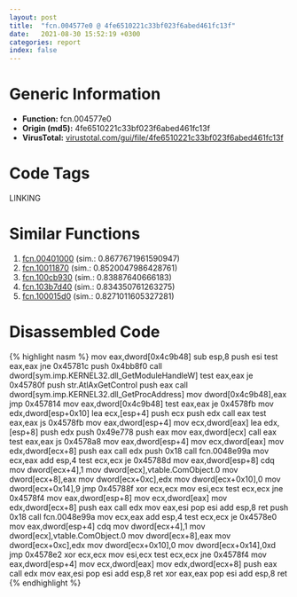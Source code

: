 ```yaml
---
layout: post
title:  "fcn.004577e0 @ 4fe6510221c33bf023f6abed461fc13f"
date:   2021-08-30 15:52:19 +0300
categories: report
index: false
---
```


# Generic Information
- **Function:** fcn.004577e0
- **Origin (md5):** 4fe6510221c33bf023f6abed461fc13f
- **VirusTotal:** [virustotal.com/gui/file/4fe6510221c33bf023f6abed461fc13f][virustotal_ref]

# Code Tags
<span class="tag" id="LINKING">LINKING</span>


# Similar Functions

1. [fcn.00401000][similar_1_ref] (sim.: 0.8677671961590947)
2. [fcn.10011870][similar_2_ref] (sim.: 0.8520047986428761)
3. [fcn.100cb930][similar_3_ref] (sim.: 0.83887640666183)
4. [fcn.103b7d40][similar_4_ref] (sim.: 0.834350761263275)
5. [fcn.100015d0][similar_5_ref] (sim.: 0.8271011605327281)


# Disassembled Code

{% highlight nasm %}
mov eax,dword[0x4c9b48]
sub esp,8
push esi
test eax,eax
jne 0x45781c
push 0x4bb8f0
call dword[sym.imp.KERNEL32.dll_GetModuleHandleW]
test eax,eax
je 0x45780f
push str.AtlAxGetControl
push eax
call dword[sym.imp.KERNEL32.dll_GetProcAddress]
mov dword[0x4c9b48],eax
jmp 0x457814
mov eax,dword[0x4c9b48]
test eax,eax
je 0x4578fb
mov edx,dword[esp+0x10]
lea ecx,[esp+4]
push ecx
push edx
call eax
test eax,eax
js 0x4578fb
mov eax,dword[esp+4]
mov ecx,dword[eax]
lea edx,[esp+8]
push edx
push 0x49e778
push eax
mov eax,dword[ecx]
call eax
test eax,eax
js 0x4578a8
mov eax,dword[esp+4]
mov ecx,dword[eax]
mov edx,dword[ecx+8]
push eax
call edx
push 0x18
call fcn.0048e99a
mov ecx,eax
add esp,4
test ecx,ecx
je 0x45788d
mov eax,dword[esp+8]
cdq
mov dword[ecx+4],1
mov dword[ecx],vtable.ComObject.0
mov dword[ecx+8],eax
mov dword[ecx+0xc],edx
mov dword[ecx+0x10],0
mov dword[ecx+0x14],9
jmp 0x45788f
xor ecx,ecx
mov esi,ecx
test ecx,ecx
jne 0x4578f4
mov eax,dword[esp+8]
mov ecx,dword[eax]
mov edx,dword[ecx+8]
push eax
call edx
mov eax,esi
pop esi
add esp,8
ret
push 0x18
call fcn.0048e99a
mov ecx,eax
add esp,4
test ecx,ecx
je 0x4578e0
mov eax,dword[esp+4]
cdq
mov dword[ecx+4],1
mov dword[ecx],vtable.ComObject.0
mov dword[ecx+8],eax
mov dword[ecx+0xc],edx
mov dword[ecx+0x10],0
mov dword[ecx+0x14],0xd
jmp 0x4578e2
xor ecx,ecx
mov esi,ecx
test ecx,ecx
jne 0x4578f4
mov eax,dword[esp+4]
mov ecx,dword[eax]
mov edx,dword[ecx+8]
push eax
call edx
mov eax,esi
pop esi
add esp,8
ret
xor eax,eax
pop esi
add esp,8
ret
{% endhighlight %}


[similar_1_ref]: /report/fcn.00401000@eb7f7fa38880dd66bab8caf5987e5b1a
[similar_2_ref]: /report/fcn.10011870@4c3818fdf32d89a09257dbc9d3e142ea
[similar_3_ref]: /report/fcn.100cb930@89dc67d2f980e8488f97b1bf8cb24258
[similar_4_ref]: /report/fcn.103b7d40@2585b133c2e70968905cce13b1fc2654
[similar_5_ref]: /report/fcn.100015d0@4c3818fdf32d89a09257dbc9d3e142ea
[virustotal_ref]: https://www.virustotal.com/gui/file/4fe6510221c33bf023f6abed461fc13f